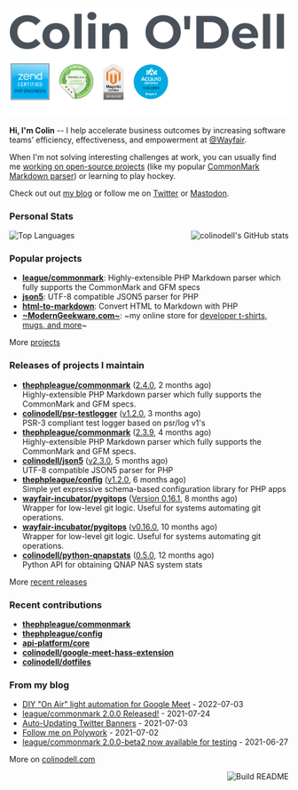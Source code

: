 ![](https://raw.githubusercontent.com/colinodell/colinodell/main/header.png)

**Hi, I'm Colin** -- I help accelerate business outcomes by increasing software teams’ efficiency, effectiveness, and empowerment at [@Wayfair](https://github.com/wayfair).

When I'm not solving interesting challenges at work, you can usually find me [working on open-source projects](https://www.colinodell.com/projects) (like my popular [CommonMark Markdown parser](https://github.com/thephpleague/commonmark#leaguecommonmark)) or learning to play hockey.

Check out out [my blog](https://www.colinodell.com/blog) or follow me on [Twitter](https://twitter.com/colinodell) or <a rel="me" href="https://phpc.social/@colinodell">Mastodon</a>.

### Personal Stats

<img align="right" alt="colinodell's GitHub stats" src="https://github-readme-stats.vercel.app/api?username=colinodell&count_private=0&show_icons=true&" />

![Top Languages](https://github-readme-stats.vercel.app/api/top-langs/?username=colinodell&exclude_repo=mcforge)

### Popular projects

* **[league/commonmark](https://commonmark.thephpleague.com/)**: Highly-extensible PHP Markdown parser which fully supports the CommonMark and GFM specs
* **[json5](https://github.com/colinodell/json5)**: UTF-8 compatible JSON5 parser for PHP
* **[html-to-markdown](https://github.com/thephpleague/html-to-markdown)**: Convert HTML to Markdown with PHP
* **[~ModernGeekware.com~](https://www.moderngeekware.com/)**: ~my online store for [developer t-shirts, mugs, and more](https://www.moderngeekware.com/)~

More [projects](https://www.colinodell.com/projects)

### Releases of projects I maintain

<!-- recent_releases starts -->
* **[thephpleague/commonmark](https://github.com/thephpleague/commonmark)** ([2.4.0](https://github.com/thephpleague/commonmark/releases/tag/2.4.0), 2 months ago)<br>Highly-extensible PHP Markdown parser which fully supports the CommonMark and GFM specs.
* **[colinodell/psr-testlogger](https://github.com/colinodell/psr-testlogger)** ([v1.2.0](https://github.com/colinodell/psr-testlogger/releases/tag/v1.2.0), 3 months ago)<br>PSR-3 compliant test logger based on psr/log v1's
* **[thephpleague/commonmark](https://github.com/thephpleague/commonmark)** ([2.3.9](https://github.com/thephpleague/commonmark/releases/tag/2.3.9), 4 months ago)<br>Highly-extensible PHP Markdown parser which fully supports the CommonMark and GFM specs.
* **[colinodell/json5](https://github.com/colinodell/json5)** ([v2.3.0](https://github.com/colinodell/json5/releases/tag/v2.3.0), 5 months ago)<br>UTF-8 compatible JSON5 parser for PHP
* **[thephpleague/config](https://github.com/thephpleague/config)** ([v1.2.0](https://github.com/thephpleague/config/releases/tag/v1.2.0), 6 months ago)<br>Simple yet expressive schema-based configuration library for PHP apps
* **[wayfair-incubator/pygitops](https://github.com/wayfair-incubator/pygitops)** ([Version 0.16.1](https://github.com/wayfair-incubator/pygitops/releases/tag/v0.16.1), 8 months ago)<br>Wrapper for low-level git logic. Useful for systems automating git operations.
* **[wayfair-incubator/pygitops](https://github.com/wayfair-incubator/pygitops)** ([v0.16.0](https://github.com/wayfair-incubator/pygitops/releases/tag/v0.16.0), 10 months ago)<br>Wrapper for low-level git logic. Useful for systems automating git operations.
* **[colinodell/python-qnapstats](https://github.com/colinodell/python-qnapstats)** ([0.5.0](https://github.com/colinodell/python-qnapstats/releases/tag/0.5.0), 12 months ago)<br>Python API for obtaining QNAP NAS system stats
<!-- recent_releases ends -->
More [recent releases](https://github.com/colinodell/colinodell/blob/main/releases.md)

### Recent contributions

<!-- recent_contributions starts -->
* **[thephpleague/commonmark](https://github.com/thephpleague/commonmark)**
* **[thephpleague/config](https://github.com/thephpleague/config)**
* **[api-platform/core](https://github.com/api-platform/core)**
* **[colinodell/google-meet-hass-extension](https://github.com/colinodell/google-meet-hass-extension)**
* **[colinodell/dotfiles](https://github.com/colinodell/dotfiles)**
<!-- recent_contributions ends -->

### From my blog

<!-- blog starts -->
* [DIY "On Air" light automation for Google Meet](https://www.colinodell.com/blog/202207/diy-on-air-light-automation-google-meet-chrome-extension) - 2022-07-03
* [league/commonmark 2.0.0 Released!](https://www.colinodell.com/blog/202107/league-commonmark-2-0-0-released) - 2021-07-24
* [Auto-Updating Twitter Banners](https://www.colinodell.com/blog/202107/autoupdating-twitter-banners) - 2021-07-03
* [Follow me on Polywork](https://www.colinodell.com/blog/202107/follow-me-on-polywork) - 2021-07-02
* [league/commonmark 2.0.0-beta2 now available for testing](https://www.colinodell.com/blog/202106/leaguecommonmark-200beta2-now-available-testing) - 2021-06-27
<!-- blog ends -->
More on [colinodell.com](https://www.colinodell.com/)

<a href="https://github.com/colinodell/colinodell/actions"><img src="https://github.com/colinodell/colinodell/workflows/Build%20README/badge.svg" align="right" alt="Build README"></a>
